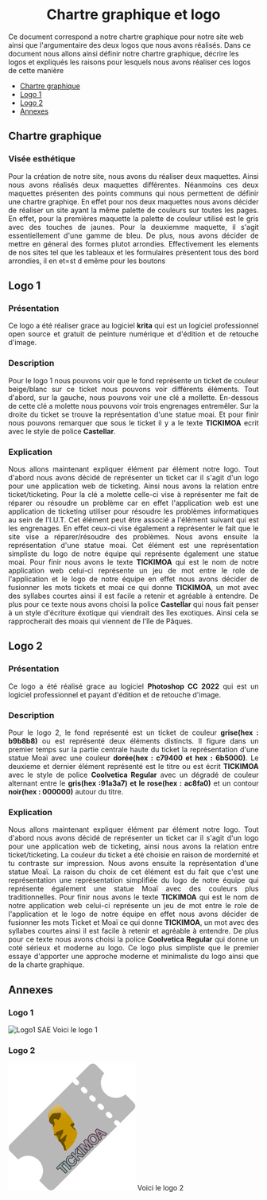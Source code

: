 ﻿# <center>Chartre graphique et logo</center>

Ce document correspond a notre chartre graphique pour notre site web ainsi que l'argumentaire des deux logos que nous avons réalisés. Dans ce document nous allons ainsi définir notre chartre graphique, décrire les logos et expliqués les raisons pour lesquels nous avons réaliser ces logos de cette manière

 - [Chartre graphique](#chartre-graphique)
 - [Logo 1](#logo-1)
 - [Logo 2](#logo-2)
 - [Annexes](#annexes)
## Chartre graphique 

### Visée esthétique
<div align=justify>Pour la création de notre site, nous avons du réaliser deux maquettes. Ainsi nous avons réalisés deux maquettes différentes. Néanmoins ces deux maquettes présenten des points communs qui nous permettent de définir une chartre graphiqe. En effet pour nos deux maquettes nous avons décider de réaliser un site ayant la même palette de couleurs sur toutes les pages. En effet, pour la premières maquette la palette de couleur utilisé est le gris avec des touches de jaunes. Pour la deuxiemme maquette, il s'agit essentiellement d'une gamme de bleu. De plus, nous avons décider de mettre en géneral des formes plutot arrondies. Effectivement les elements de nos sites tel que les tableaux et les formulaires présentent tous des bord arrondies, il en et=st d emême pour les boutons</div>

## Logo 1
### Présentation 

<div align=justify>Ce logo a été réaliser grace au logiciel <strong>krita</strong> qui est un logiciel professionnel open source et gratuit de peinture numérique et d'édition et de retouche d'image.</div>

### Description
<div align=justify>Pour le logo 1 nous pouvons voir que le fond représente un ticket de couleur beige/blanc sur ce ticket nous pouvons voir différents éléments. Tout d'abord, sur la gauche, nous pouvons voir une clé a mollette. En-dessous de cette clé a molette nous pouvons voir trois engrenages entremêler. Sur la droite du ticket se trouve la représentation d'une statue moai. Et pour finir nous pouvons remarquer que sous le ticket il y a le texte <strong>TICKIMOA</strong> ecrit avec le style de police <strong>Castellar</strong>.</div>

### Explication
<div align=justify>Nous allons maintenant expliquer élément par élément notre logo.
Tout d'abord nous avons décidé de représenter un ticket car il s'agit d'un logo pour une application web de ticketing. Ainsi nous avons la relation entre ticket/ticketing. Pour la clé a molette celle-ci vise à représenter me fait de réparer ou résoudre un problème car en effet l'application web est une application de ticketing utiliser pour résoudre les problèmes informatiques au sein de l'I.U.T. Cet élément peut être associé a l'élément suivant qui est les engrenages. En effet ceux-ci vise également a représenter le fait que le site vise a réparer/résoudre des problèmes. Nous avons ensuite la représentation d'une statue moai. Cet élément est une représentation simpliste du logo de notre équipe qui représente également une statue moai. Pour finir nous avons le texte <strong>TICKIMOA</strong> qui est le nom de notre application web celui-ci représente un jeu de mot entre le role de l'application et le logo de notre équipe en effet nous avons décider de fusionner les mots tickets et moai ce qui donne <strong>TICKIMOA</strong>, un mot avec des syllabes courtes ainsi il est facile a retenir et agréable à entendre. De plus pour ce texte nous avons choisi la police <strong>Castellar</strong> qui nous fait penser à un style d'écriture éxotique qui viendrait des îles exotiques. Ainsi cela se rapprocherait des moais qui viennent de l'île de Pâques.</div>

## Logo 2
### Présentation

<div align=justify>Ce logo a été réalisé grace au logiciel <strong>Photoshop CC 2022</strong> qui est un logiciel professionnel et payant d'édition et de retouche d'image.</div>

### Description
<div align=justify>Pour le logo 2, le fond représenté est un ticket de couleur <strong>grise(hex : b9b8b8)</strong> ou est représenté deux éléments distincts. Il figure dans un premier temps sur la partie centrale haute du ticket la représentation d'une statue Moaï avec une couleur <strong>dorée(hex : c79400 et hex : 6b5000)</strong>. Le deuxieme et dernier élément représenté est le titre ou est écrit <strong>TICKIMOA</strong> avec le style de police <strong>Coolvetica Regular</strong> avec un dégradé de couleur alternant entre le <strong>gris(hex :91a3a7) et le rose(hex : ac8fa0)</strong> et un contour <strong>noir(hex : 000000)</strong> autour du titre.</div>

### Explication
<div align=justify>Nous allons maintenant expliquer élément par élément notre logo.
Tout d'abord nous avons décidé de représenter un ticket car il s'agit d'un logo pour une application web de ticketing, ainsi nous avons la relation entre ticket/ticketing. La couleur du ticket a été choisie en raison de mordernité et tu contraste sur impression. Nous avons ensuite la représentation d'une statue Moaï. La raison du choix de cet élément est du fait que c'est une représentation une représentation simplifiée du logo de notre équipe qui représente également une statue Moaï avec des couleurs plus traditionnelles. Pour finir nous avons le texte <strong>TICKIMOA</strong> qui est le nom de notre application web celui-ci représente un jeu de mot entre le role de l'application et le logo de notre équipe en effet nous avons décider de fusionner les mots Ticket et Moaï ce qui donne <strong>TICKIMOA</strong>, un mot avec des syllabes courtes ainsi il est facile à retenir et agréable à entendre. De plus pour ce texte nous avons choisi la police <strong>Coolvetica Regular</strong> qui donne un coté sérieux et moderne au logo. Ce logo plus simpliste que le premier essaye d'apporter une approche moderne et minimaliste du logo ainsi que de la charte graphique.</div>

## Annexes
### Logo 1
![Logo1 SAE](https://github.com/BluenessDev/SAE3.01_Dev/assets/132565766/38cad6b9-6b06-4adb-95dc-04ffe09454f3)
Voici le logo 1

### Logo 2
![Logo2 SAE](https://github.com/BluenessDev/SAE3.01_Dev/blob/main/Documentation/Logo/logo2%20SAE.png)
Voici le logo 2
